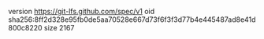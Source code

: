 version https://git-lfs.github.com/spec/v1
oid sha256:8ff2d328e95fb0de5aa70528e667d73f6f3f3d77b4e445487ad8e41d800c8220
size 2167
